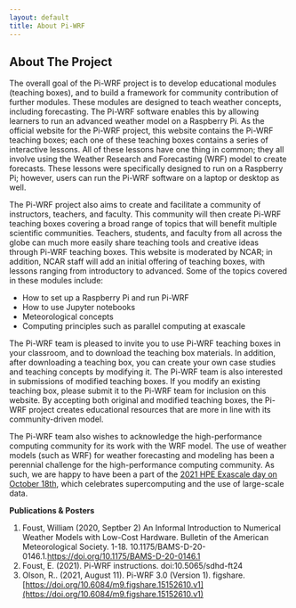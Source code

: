 ```yaml
---
layout: default
title: About Pi-WRF
---
```


## About The Project
The overall goal of the Pi-WRF project is to develop educational modules 
(teaching boxes), and to build a framework for community contribution of 
further modules. These modules are designed to teach weather concepts, 
including forecasting. The Pi-WRF software enables this by allowing 
learners to run an advanced weather model on a Raspberry Pi. As the 
official website for the Pi-WRF project, this website contains the Pi-WRF 
teaching boxes; each one of these teaching boxes contains a series of 
interactive lessons. All of these lessons have one thing in common; they 
all involve using the Weather Research and Forecasting (WRF) model to 
create forecasts. These lessons were specifically designed to run on a 
Raspberry Pi; however, users can run the Pi-WRF software on a laptop or 
desktop as well.

The Pi-WRF project also aims to create and facilitate a community of 
instructors, teachers, and faculty. This community will then create Pi-WRF 
teaching boxes covering a broad range of topics that will benefit multiple 
scientific communities.
Teachers, students, and faculty from all across the globe can much more 
easily share teaching tools and creative ideas through Pi-WRF teaching 
boxes. This website is moderated by NCAR; in addition, NCAR staff will add 
an initial offering of teaching boxes, with lessons ranging from 
introductory to advanced. Some of the topics covered in these modules 
include: 
  - How to set up a Raspberry Pi and run Pi-WRF
  - How to use Jupyter notebooks 
  - Meteorological concepts
  - Computing principles such as parallel computing at exascale

The Pi-WRF team is pleased to invite you to use Pi-WRF teaching boxes in 
your classroom, and to download the teaching box materials. In addition, 
after downloading a teaching box, you can create your own case studies and 
teaching concepts by modifying it. The Pi-WRF team is also interested in 
submissions of modified teaching boxes. If you modify an existing teaching 
box, please submit it to the Pi-WRF team for inclusion on this website. 
By accepting both original and modified teaching boxes, the Pi-WRF project 
creates educational resources that are more in line with its 
community-driven model.

The Pi-WRF team also wishes to acknowledge the high-performance computing 
community for its work with the WRF model. The use of weather models (such 
as WRF) for weather forecasting and modeling has been a perennial 
challenge for the high-performance computing community. As such, we are 
happy to have been a part of the [2021 HPE Exascale day on October 
18th](https://www.hpe.com/us/en/discover-more-network/events/exascale.html), 
which celebrates supercomputing and the use of large-scale data.

**Publications & Posters**

1. Foust, William (2020, Septber 2) An Informal Introduction to Numerical Weather Models with Low-Cost Hardware.  Bulletin of the American Meteorological Society. 1-18. 10.1175/BAMS-D-20-0146.1.https://doi.org/10.1175/BAMS-D-20-0146.1
2. Foust, E. (2021). Pi-WRF instructions. doi:10.5065/sdhd-ft24
3.  Olson, R.. (2021, August 11). Pi-WRF 3.0 (Version 1). figshare. [https://doi.org/10.6084/m9.figshare.15152610.v1](https://doi.org/10.6084/m9.figshare.15152610.v1)
